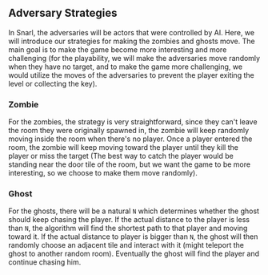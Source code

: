  
## Adversary Strategies 
In Snarl, the adversaries will be actors that were controlled by AI. Here, we will introduce our strategies for making the zombies and ghosts move. The main goal is to make the game become more interesting and more challenging (for the playability, we will make the adversaries move randomly when they have no target, and to make the game more challenging, we would utilize the moves of the adversaries to prevent the player exiting the level or collecting the key). 

### Zombie

For the zombies, the strategy is very straightforward, since they can't leave the room they were originally spawned in, the zombie will keep randomly moving inside the room when there's no player. Once a player entered the room, the zombie will keep moving toward the player until they kill the player or miss the target (The best way to catch the player would be standing near the door tile of the room, but we want the game to be more interesting, so we choose to make them move randomly).


### Ghost

For the ghosts, there will be a natural ``N`` which determines whether the ghost should keep chasing the player. If the actual distance to the player is less than ``N``, the algorithm will find the shortest path to that player and moving toward it. If the actual distance to player is bigger than ``N``, the ghost will then randomly choose an adjacent tile and interact with it (might teleport the ghost to another random room). Eventually the ghost will find the player and continue chasing him.

  
